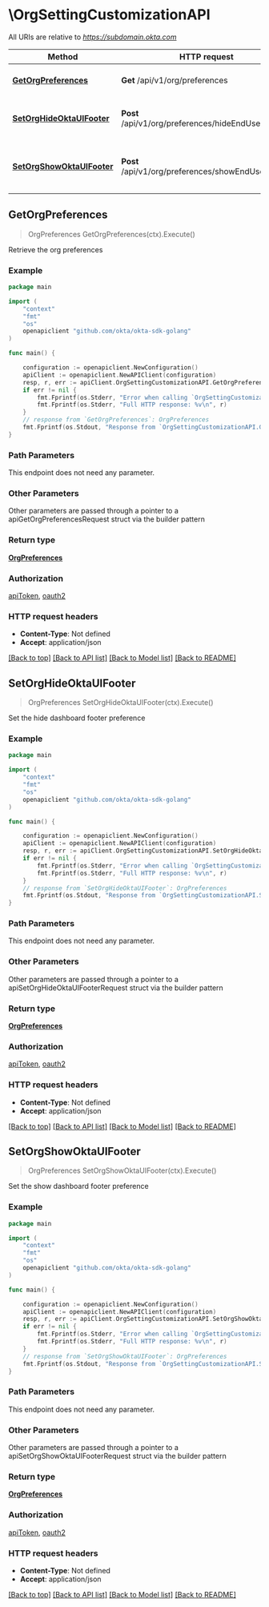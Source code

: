 # \OrgSettingCustomizationAPI

All URIs are relative to *https://subdomain.okta.com*

Method | HTTP request | Description
------------- | ------------- | -------------
[**GetOrgPreferences**](OrgSettingCustomizationAPI.md#GetOrgPreferences) | **Get** /api/v1/org/preferences | Retrieve the org preferences
[**SetOrgHideOktaUIFooter**](OrgSettingCustomizationAPI.md#SetOrgHideOktaUIFooter) | **Post** /api/v1/org/preferences/hideEndUserFooter | Set the hide dashboard footer preference
[**SetOrgShowOktaUIFooter**](OrgSettingCustomizationAPI.md#SetOrgShowOktaUIFooter) | **Post** /api/v1/org/preferences/showEndUserFooter | Set the show dashboard footer preference



## GetOrgPreferences

> OrgPreferences GetOrgPreferences(ctx).Execute()

Retrieve the org preferences



### Example

```go
package main

import (
	"context"
	"fmt"
	"os"
	openapiclient "github.com/okta/okta-sdk-golang"
)

func main() {

	configuration := openapiclient.NewConfiguration()
	apiClient := openapiclient.NewAPIClient(configuration)
	resp, r, err := apiClient.OrgSettingCustomizationAPI.GetOrgPreferences(context.Background()).Execute()
	if err != nil {
		fmt.Fprintf(os.Stderr, "Error when calling `OrgSettingCustomizationAPI.GetOrgPreferences``: %v\n", err)
		fmt.Fprintf(os.Stderr, "Full HTTP response: %v\n", r)
	}
	// response from `GetOrgPreferences`: OrgPreferences
	fmt.Fprintf(os.Stdout, "Response from `OrgSettingCustomizationAPI.GetOrgPreferences`: %v\n", resp)
}
```

### Path Parameters

This endpoint does not need any parameter.

### Other Parameters

Other parameters are passed through a pointer to a apiGetOrgPreferencesRequest struct via the builder pattern


### Return type

[**OrgPreferences**](OrgPreferences.md)

### Authorization

[apiToken](../README.md#apiToken), [oauth2](../README.md#oauth2)

### HTTP request headers

- **Content-Type**: Not defined
- **Accept**: application/json

[[Back to top]](#) [[Back to API list]](../README.md#documentation-for-api-endpoints)
[[Back to Model list]](../README.md#documentation-for-models)
[[Back to README]](../README.md)


## SetOrgHideOktaUIFooter

> OrgPreferences SetOrgHideOktaUIFooter(ctx).Execute()

Set the hide dashboard footer preference



### Example

```go
package main

import (
	"context"
	"fmt"
	"os"
	openapiclient "github.com/okta/okta-sdk-golang"
)

func main() {

	configuration := openapiclient.NewConfiguration()
	apiClient := openapiclient.NewAPIClient(configuration)
	resp, r, err := apiClient.OrgSettingCustomizationAPI.SetOrgHideOktaUIFooter(context.Background()).Execute()
	if err != nil {
		fmt.Fprintf(os.Stderr, "Error when calling `OrgSettingCustomizationAPI.SetOrgHideOktaUIFooter``: %v\n", err)
		fmt.Fprintf(os.Stderr, "Full HTTP response: %v\n", r)
	}
	// response from `SetOrgHideOktaUIFooter`: OrgPreferences
	fmt.Fprintf(os.Stdout, "Response from `OrgSettingCustomizationAPI.SetOrgHideOktaUIFooter`: %v\n", resp)
}
```

### Path Parameters

This endpoint does not need any parameter.

### Other Parameters

Other parameters are passed through a pointer to a apiSetOrgHideOktaUIFooterRequest struct via the builder pattern


### Return type

[**OrgPreferences**](OrgPreferences.md)

### Authorization

[apiToken](../README.md#apiToken), [oauth2](../README.md#oauth2)

### HTTP request headers

- **Content-Type**: Not defined
- **Accept**: application/json

[[Back to top]](#) [[Back to API list]](../README.md#documentation-for-api-endpoints)
[[Back to Model list]](../README.md#documentation-for-models)
[[Back to README]](../README.md)


## SetOrgShowOktaUIFooter

> OrgPreferences SetOrgShowOktaUIFooter(ctx).Execute()

Set the show dashboard footer preference



### Example

```go
package main

import (
	"context"
	"fmt"
	"os"
	openapiclient "github.com/okta/okta-sdk-golang"
)

func main() {

	configuration := openapiclient.NewConfiguration()
	apiClient := openapiclient.NewAPIClient(configuration)
	resp, r, err := apiClient.OrgSettingCustomizationAPI.SetOrgShowOktaUIFooter(context.Background()).Execute()
	if err != nil {
		fmt.Fprintf(os.Stderr, "Error when calling `OrgSettingCustomizationAPI.SetOrgShowOktaUIFooter``: %v\n", err)
		fmt.Fprintf(os.Stderr, "Full HTTP response: %v\n", r)
	}
	// response from `SetOrgShowOktaUIFooter`: OrgPreferences
	fmt.Fprintf(os.Stdout, "Response from `OrgSettingCustomizationAPI.SetOrgShowOktaUIFooter`: %v\n", resp)
}
```

### Path Parameters

This endpoint does not need any parameter.

### Other Parameters

Other parameters are passed through a pointer to a apiSetOrgShowOktaUIFooterRequest struct via the builder pattern


### Return type

[**OrgPreferences**](OrgPreferences.md)

### Authorization

[apiToken](../README.md#apiToken), [oauth2](../README.md#oauth2)

### HTTP request headers

- **Content-Type**: Not defined
- **Accept**: application/json

[[Back to top]](#) [[Back to API list]](../README.md#documentation-for-api-endpoints)
[[Back to Model list]](../README.md#documentation-for-models)
[[Back to README]](../README.md)

